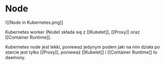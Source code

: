 # Node

![[Node in Kubernetes.png]]

Kubernetes worker (Node) składa się z [[Kubelet]], [[Proxy]] oraz [[Container Runtime]].

Kubernetes node jest lekki, ponieważ jedynym podem jaki na nim działa po starcie jest tylko [[Proxy]], ponieważ [[Kubelet]] i [[Container Runtime]] to daemony.
